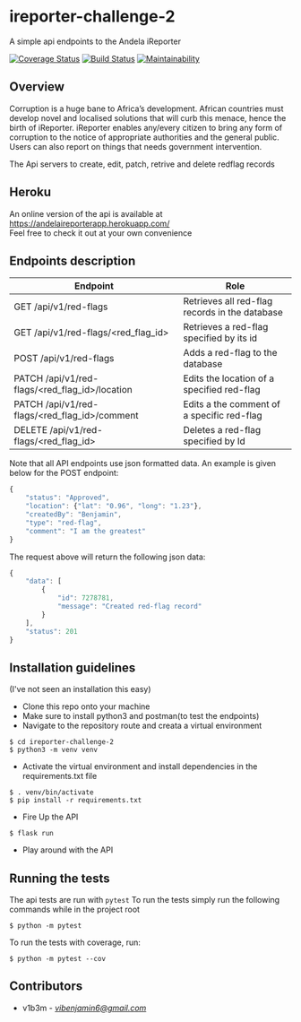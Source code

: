 # ireporter-challenge-2
A simple api endpoints to the Andela iReporter

[![Coverage Status](https://coveralls.io/repos/github/v1b3m/ireporter-challenge-2/badge.svg?branch=develop)](https://coveralls.io/github/v1b3m/ireporter-challenge-2?branch=develop) [![Build Status](https://travis-ci.org/v1b3m/ireporter-challenge-2.svg?branch=Add-travis)](https://travis-ci.org/v1b3m/ireporter-challenge-2) [![Maintainability](https://api.codeclimate.com/v1/badges/b926e59a913d6c5e1f43/maintainability)](https://codeclimate.com/github/v1b3m/ireporter-challenge-2/maintainability)

## Overview
Corruption is a huge bane to Africa’s development. African countries must develop novel and localised 
solutions that will curb this menace, hence the birth of iReporter. iReporter enables any/every citizen 
to bring any form of corruption to the notice of appropriate authorities and the general public. Users 
can also report on things that needs government intervention.

The Api servers to create, edit, patch, retrive and delete redflag records

## Heroku
An online version of the api is available at https://andelaireporterapp.herokuapp.com/  
Feel free to check it out at your own convenience

## Endpoints description
|Endpoint                                       |Role                                           |
|-----------------------------------------------|-----------------------------------------------|
|GET /api/v1/red-flags                          |Retrieves all red-flag records in the database |
|GET /api/v1/red-flags/<red_flag_id>            |Retrieves a red-flag specified by its id       |
|POST /api/v1/red-flags                         |Adds a red-flag to the database                |
|PATCH /api/v1/red-flags/<red_flag_id>/location |Edits the location of a specified red-flag     |
|PATCH /api/v1/red-flags/<red_flag_id>/comment  |Edits a the comment of a specific red-flag     |
|DELETE /api/v1/red-flags/<red_flag_id>         |Deletes a red-flag specified by Id             |

Note that all API endpoints use json formatted data. An example is given below for the POST endpoint:
```javascript
{
    "status": "Approved", 
    "location": {"lat": "0.96", "long": "1.23"}, 
    "createdBy": "Benjamin", 
    "type": "red-flag", 
    "comment": "I am the greatest"
}
```
The request above will return the following json data:
```javascript
{
    "data": [
        {
            "id": 7278781,
            "message": "Created red-flag record"
        }
    ],
    "status": 201
}
```
## Installation guidelines
(I've not seen an installation this easy)
* Clone this repo onto your machine
* Make sure to install python3 and postman(to test the endpoints)
* Navigate to the repository route and creata a virtual environment
```
$ cd ireporter-challenge-2
$ python3 -m venv venv
```
* Activate the virtual environment and install dependencies in the requirements.txt file
```
$ . venv/bin/activate
$ pip install -r requirements.txt
```
* Fire Up the API
```
$ flask run
```
* Play around with the API


## Running the tests
The api tests are run with `pytest`
To run the tests simply run the following commands while in the project root
```
$ python -m pytest
```
To run the tests with coverage, run:
```
$ python -m pytest --cov
```

## Contributors
* v1b3m - *vibenjamin6@gmail.com*